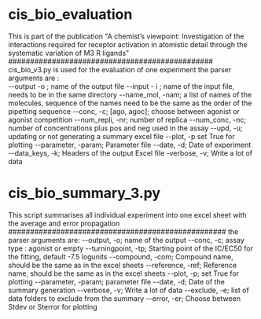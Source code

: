 # cis_bio_evaluation
This is part of the publication "A chemist’s viewpoint: Investigation of the interactions
required for receptor activation in atomistic detail
through the systematic variation of M3 R ligands"
###############################################
cis_bio_v3.py is used for the evaluation of one experiment
the parser arguments are :   
  --output -o ; name of the output file
  --input - i ; name of the input file, needs to be in the same directory
  --name_mol, -nam; a list of names of the molecules, sequence of the names need to be the same as the order of the pipetting sequence
  --conc, -c; [ago, agoc]; choose between agonist or agonist competition
  --num_repli, -nr; number of replica
  --num_conc, -nc; number of concentrations plus pos and neg used in the assay
  --upd, -u; updating or not generating a summary excel file
  --plot, -p set True for plotting
  --parameter, -param; Parameter file 
  --date, -d; Date of experiment
  --data_keys, -k; Headers of the output Excel file
  -verbose, -v; Write a lot of data
# cis_bio_summary_3.py
This script summarises all individual experiment into one excel sheet with the average and error propagation
##################################################
the parser arguments are:
  --output, -o; name of the output
  --conc, -c; assay type : agonist or empty
  --turningpoint, -tp; Starting point of the IC/EC50 for the fitting, default -7.5 logunits
  --compound, -com; Compound name, should be the same as in the excel sheets
  --reference, -ref; Reference name, should be the same as in the excel sheets
  --plot, -p; set True for plotting
  --parameter, -param; parameter file
  --date, -d; Date of the summary generation
  --verbose, -v; Write a lot of data
  --exclude, -e; list of data folders to exclude from the summary
  --error, -er; Choose between Stdev or Sterror for plotting
  

